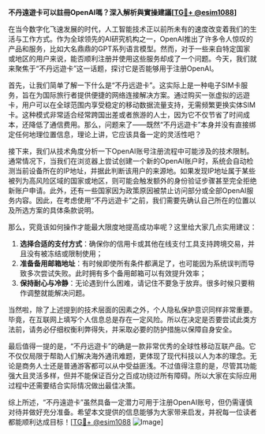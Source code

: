 **不丹遠遊卡可以註冊OpenAI嗎？深入解析與實操建議[[TG💪+ @esim1088](https://t.me/s/esim1088)]**

在当今数字化飞速发展的时代，人工智能技术正以前所未有的速度改变着我们的生活与工作方式。作为全球领先的AI研究机构之一，OpenAI推出了许多令人惊叹的产品和服务，比如大名鼎鼎的GPT系列语言模型。然而，对于一些来自特定国家或地区的用户来说，能否顺利注册并使用这些服务却成了一个问题。今天，我们就来聚焦于“不丹远遊卡”这一话题，探讨它是否能够用于注册OpenAI。

首先，让我们简单了解一下什么是“不丹远遊卡”。这实际上是一种电子SIM卡服务，旨在为国际旅行者提供便捷的网络连接解决方案。通过购买一张虚拟的远遊卡，用户可以在全球范围内享受稳定的移动数据流量支持，无需频繁更换实体SIM卡。这种模式非常适合经常跨国出差或者旅游的人士，因为它不仅节省了时间成本，还降低了通信费用。那么，问题来了——既然“不丹远遊卡”本身并没有直接绑定任何地理位置信息，理论上讲，它应该具备一定的灵活性吧？

接下来，我们从技术角度分析一下OpenAI账号注册流程中可能涉及的技术限制。通常情况下，当我们在浏览器上尝试创建一个新的OpenAI账户时，系统会自动检测当前设备所在的IP地址，并据此判断该用户的来源地。如果发现IP地址属于某些被列为高风险区域的国家或地区，则可能会触发额外的身份验证步骤甚至完全拒绝新账户申请。此外，还有一些国家因为政策原因被禁止访问部分或全部OpenAI服务内容。因此，在考虑使用“不丹远遊卡”之前，我们需要先确认自己所在的位置以及所选方案的具体条款说明。

那么，究竟该如何操作才能最大限度地提高成功率呢？这里给大家几点实用建议：
1. **选择合适的支付方式**：确保你的信用卡或其他在线支付工具支持跨境交易，并且没有被冻结或限制使用；
2. **准备备用邮箱地址**：有时候即使所有条件都满足了，也可能因为系统误判而导致多次尝试失败。此时拥有多个备用邮箱可以有效提升效率；
3. **保持耐心与冷静**：无论遇到什么困难，请记住不要急于放弃。很多时候只要稍作调整就能解决问题。

当然啦，除了上述提到的技术层面的因素之外，个人隐私保护意识同样非常重要。毕竟，在互联网上填写个人信息总是存在一定风险。所以在决定是否要尝试此类方法前，请务必仔细权衡利弊得失，并采取必要的防护措施以保障自身安全。

最后值得一提的是，“不丹远遊卡”的确是一款非常优秀的全球性移动互联产品。它不仅仅局限于帮助人们解决海外通讯难题，更体现了现代科技以人为本的理念。无论是商务人士还是普通游客都可以从中受益匪浅。不过值得注意的是，尽管其功能强大且灵活多样，但并不能保证百分之百成功绕过所有障碍。所以大家在实际应用过程中还需要结合实际情况做出最佳决策。

综上所述，“不丹遠遊卡”虽然具备一定潜力可用于注册OpenAI账号，但仍需谨慎对待并做好充分准备。希望本文提供的信息能够为大家带来启发，并祝每一位读者都能顺利达成目标！[[TG💪+ @esim1088](https://t.me/s/esim1088) ![Image](https://i.postimg.cc/4NQfJmqS/Snipaste-2025-05-13-00-14-12.png)]